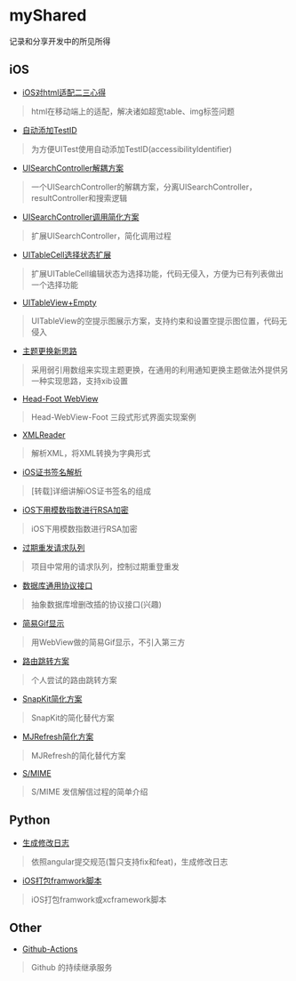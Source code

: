 # myShared
记录和分享开发中的所见所得

## iOS
* [iOS对html适配二三心得](https://github.com/zhenghongyi/myShared/tree/master/iOS对html适配二三心得)
> html在移动端上的适配，解决诸如超宽table、img标签问题

* [自动添加TestID](https://github.com/zhenghongyi/myShared/tree/master/自动添加TestID)
> 为方便UITest使用自动添加TestID(accessibilityIdentifier)


* [UISearchController解耦方案](https://github.com/zhenghongyi/myShared/tree/master/Search)
> 一个UISearchController的解耦方案，分离UISearchController，resultController和搜索逻辑

* [UISearchController调用简化方案](https://github.com/zhenghongyi/myShared/tree/master/Search/V2)
> 扩展UISearchController，简化调用过程

* [UITableCell选择状态扩展](https://github.com/zhenghongyi/myShared/tree/master/UITableCell选择状态扩展)
> 扩展UITableCell编辑状态为选择功能，代码无侵入，方便为已有列表做出一个选择功能

* [UITableView+Empty](https://github.com/zhenghongyi/myShared/tree/master/UITable+Empty)
> UITableView的空提示图展示方案，支持约束和设置空提示图位置，代码无侵入

* [主题更换新思路](https://github.com/zhenghongyi/myShared/tree/master/更换主题)
> 采用弱引用数组来实现主题更换，在通用的利用通知更换主题做法外提供另一种实现思路，支持xib设置

* [Head-Foot WebView](https://github.com/zhenghongyi/myShared/tree/master/YIHFWebView)
> Head-WebView-Foot 三段式形式界面实现案例

* [XMLReader](https://github.com/zhenghongyi/myShared/tree/master/XMLReader)
> 解析XML，将XML转换为字典形式

* [iOS证书签名解析](https://github.com/zhenghongyi/myShared/tree/master/细说iOS代码签名.pdf)
> [转载]详细讲解iOS证书签名的组成

* [iOS下用模数指数进行RSA加密](https://github.com/zhenghongyi/myShared/tree/master/RSA/RSA-m&n)
> iOS下用模数指数进行RSA加密

* [过期重发请求队列](https://github.com/zhenghongyi/myShared/tree/master/RequestQueue)
> 项目中常用的请求队列，控制过期重登重发

* [数据库通用协议接口](https://github.com/zhenghongyi/myShared/tree/master/DataBaseProtocol)
> 抽象数据库增删改插的协议接口(兴趣)

* [简易Gif显示](https://github.com/zhenghongyi/myShared/tree/master/GifView)
> 用WebView做的简易Gif显示，不引入第三方

* [路由跳转方案](https://github.com/zhenghongyi/myShared/tree/master/路由跳转.md)
> 个人尝试的路由跳转方案

* [SnapKit简化方案](https://github.com/zhenghongyi/myShared/tree/master/Constraints)
> SnapKit的简化替代方案

* [MJRefresh简化方案](https://github.com/zhenghongyi/myShared/tree/master/UIScrollView+HeadFooter.swift)
> MJRefresh的简化替代方案

* [S/MIME](https://github.com/zhenghongyi/myShared/tree/master/S-MIME.md)
> S/MIME 发信解信过程的简单介绍

## Python
* [生成修改日志](https://github.com/zhenghongyi/myShared/tree/master/ChangeLog.py)

> 依照angular提交规范(暂只支持fix和feat)，生成修改日志

* [iOS打包framwork脚本](https://github.com/zhenghongyi/myShared/tree/master/framework)

> iOS打包framwork或xcframework脚本

## Other

* [Github-Actions](https://github.com/zhenghongyi/myShared/tree/master/Github-Action/Github-Action.md)

> Github 的持续继承服务